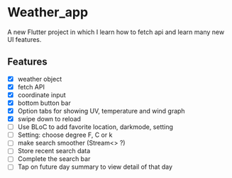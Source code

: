 # Weather_app
A new Flutter project in which I learn how to fetch api and learn many new UI features.

## Features
- [x] weather object
- [x] fetch API
- [x] coordinate input
- [x] bottom button bar
- [x] Option tabs for showing UV, temperature and wind graph
- [x] swipe down to reload
- [ ] Use BLoC to add favorite location, darkmode, setting
- [ ] Setting: choose degree F, C or k
- [ ] make search smoother (Stream<> ?)
- [ ] Store recent search data
- [ ] Complete the search bar
- [ ] Tap on future day summary to view detail of that day
